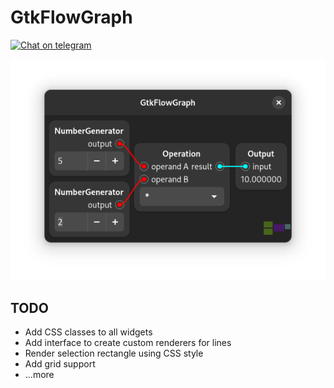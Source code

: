 # GtkFlowGraph
[![Chat on telegram](https://img.shields.io/badge/chat-on%20telegram-0088cc.svg)](http://t.me/codefaq)  

![Screenshot](./result.png)

## TODO

* Add CSS classes to all widgets
* Add interface to create custom renderers for lines
* Render selection rectangle using CSS style
* Add grid support
* ...more

